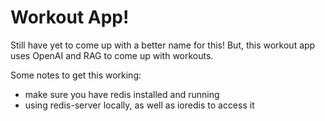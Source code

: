 # Workout App!

Still have yet to come up with a better name for this! But, this workout app uses OpenAI and RAG to come up with workouts.

Some notes to get this working: 
- make sure you have redis installed and running 
- using redis-server locally, as well as ioredis to access it